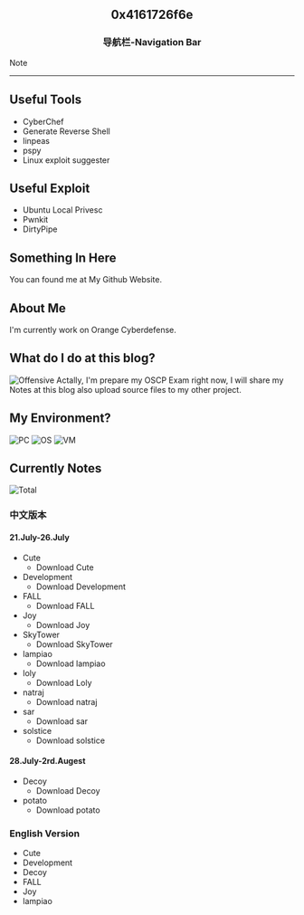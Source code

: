 <style>
*{
    text-decoration:none;
}
a:hover{
    -webkit-box-shadow: 10px 10px 99px 6px rgba(76,201,240,1);
    -moz-box-shadow: 10px 10px 99px 6px rgba(76,201,240,1);
    box-shadow: 10px 10px 99px 6px rgba(76,201,240,1);
}
</style>

## <center>0x4161726f6e</center>

### <center>导航栏-Navigation Bar</center>
<span><a href="#Notes">Note</a></span>

---
## Useful Tools
- [CyberChef](https://aaroncaiii.github.io/CyberChef/CyberChef.html)
- [Generate Reverse Shell](https://sentrywhale.com/documentation/reverse-shell)
- [linpeas](https://github.com/carlospolop/PEASS-ng/tree/master/linPEAS)
- [pspy](https://github.com/DominicBreuker/pspy)
- [Linux exploit suggester](https://github.com/mzet-/linux-exploit-suggester)

## Useful Exploit
- [Ubuntu Local Privesc](https://github.com/briskets/CVE-2021-3493)
- [Pwnkit](https://github.com/berdav/CVE-2021-4034)
- [DirtyPipe](https://github.com/Arinerron/CVE-2022-0847-DirtyPipe-Exploit)



## Something In Here
You can found me at [My Github Website](https://github.com/AaronCaiii).

## About Me
I'm currently work on [Orange Cyberdefense](https://www.orangecyberdefense.com).

## What do I do at this blog?
![Offensive](https://camo.githubusercontent.com/f1e6e0db4b72e86670c47250274a7b27369c1fcf6dd2b2468c79a853bef733d5/68747470733a2f2f7777772e6f6666656e736976652d73656375726974792e636f6d2f77702d636f6e74656e742f75706c6f6164732f323031392f31302f6f66667365632d686f6d652d706167652e706e67)
Actally, I'm prepare my OSCP Exam right now, I will share my Notes at this blog also upload source files to [my other project](https://github.com/AaronCaiii/Notes).
## My Environment?
![PC](https://img.shields.io/badge/MBP%2014''-Arm-blueviolet)
![OS](https://img.shields.io/badge/macOS-12.4-informational)
![VM](https://img.shields.io/badge/Kali-2022.02-informational)

## <span id="Notes">Currently Notes</span>
![Total](https://img.shields.io/badge/TargetNotes-12-blueviolet)
### 中文版本
#### 21.July-26.July
- [Cute](https://aaroncaiii.github.io/Target%20Notes/Cute)
  - [Download Cute](https://www.vulnhub.com/entry/bbs-cute-102,567/)
- [Development](https://aaroncaiii.github.io/Target%20Notes/Development)
  - [Download Development](https://www.vulnhub.com/entry/digitalworldlocal-development,280/)
- [FALL](https://aaroncaiii.github.io/Target%20Notes/FALL)
  - [Download FALL](https://www.vulnhub.com/entry/digitalworldlocal-fall,726/)
- [Joy](https://aaroncaiii.github.io/Target%20Notes/Joy)
  - [Download Joy](https://www.vulnhub.com/entry/digitalworldlocal-joy,298/)
- [SkyTower](https://aaroncaiii.github.io/Target%20Notes/SkyTower)
  - [Download SkyTower](https://www.vulnhub.com/entry/skytower-1,96/)
- [lampiao](https://aaroncaiii.github.io/Target%20Notes/lampiao)
  - [Download lampiao](https://download.vulnhub.com/lampiao/Lampiao.zip)
- [loly](https://aaroncaiii.github.io/Target%20Notes/loly)
  - [Download Loly]( https://download.vulnhub.com/loly/Loly.ova)
- [natraj](https://aaroncaiii.github.io/Target%20Notes/natraj)
  - [Download natraj](https://download.vulnhub.com/ha/Natraj.zip)
- [sar](https://aaroncaiii.github.io/Target%20Notes/sar)
   - [Download sar](https://download.vulnhub.com/sar/sar.zip)
- [solstice](https://aaroncaiii.github.io/Target%20Notes/solstice)
  - [Download solstice](https://download.vulnhub.com/sunset/solstice.ova)

#### 28.July-2rd.Augest
- [Decoy](https://aaroncaiii.github.io/Target%20Notes/decoy)
  - [Download Decoy](https://download.vulnhub.com/sunset/decoy.ova)
- [potato](https://aaroncaiii.github.io/Target%20Notes/potato)
  - [Download potato](https://download.vulnhub.com/potato/Potato.ova)

### English Version
- [Cute](https://aaroncaiii.github.io/Target%20Notes-en/Cute)
- [Development](https://aaroncaiii.github.io/Target%20Notes-en/Development)
- [Decoy](https://aaroncaiii.github.io/Target%20Notes-en/decoy)
- [FALL](https://aaroncaiii.github.io/Target%20Notes-en/FALL)
- [Joy](https://aaroncaiii.github.io/Target%20Notes-en/Joy)
- [lampiao](https://aaroncaiii.github.io/Target%20Notes-en/lampiao)